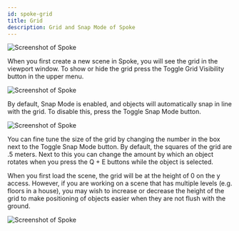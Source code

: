 ```yaml
---
id: spoke-grid
title: Grid
description: Grid and Snap Mode of Spoke
---
```


![Screenshot of Spoke](img/spoke-grid.png)

When you first create a new scene in Spoke, you will see the grid in the viewport window. To show or hide the grid press the Toggle Grid Visibility button in the upper menu. 

![Screenshot of Spoke](img/spoke-grid-toggle.png)

By default, Snap Mode is enabled, and objects will automatically snap in line with the grid. To disable this, press the Toggle Snap Mode button. 


![Screenshot of Spoke](img/spoke-snap-toggle.png)

You can fine tune the size of the grid by changing the number in the box next to the Toggle Snap Mode button. By default, the squares of the grid are .5 meters. Next to this you can change the amount by which an object rotates when you press the Q + E buttons while the object is selected. 

When you first load the scene, the grid will be at the height of 0 on the y access. However, if you are working on a scene that has multiple levels (e.g. floors in a house), you may wish to increase or decrease the height of the grid to make positioning of objects easier when they are not flush with the ground. 

![Screenshot of Spoke](img/spoke-increment-grid-height.png)
